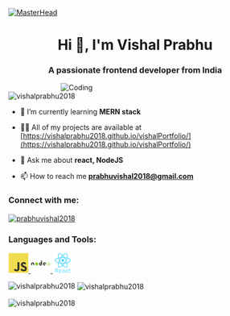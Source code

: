 [![MasterHead](https://bs-uploads.toptal.io/blackfish-uploads/components/blog_post_page/content/cover_image_file/cover_image/1284735/retina_500x200_op-Ten-Front-End-Design-Rules-For-Developers_Luke-Newsletter-d3a7d3e7430ee224cab75104f11342a0.png)](https://vishalprabhu2018.github.io/vishalPortfolio/)
<h1 align="center">Hi 👋, I'm Vishal Prabhu</h1>
<h3 align="center">A passionate frontend developer from India</h3>

<img align="right" alt="Coding" width="400" src="https://i.gifer.com/origin/cf/cf95f54d66e86b735a6a549deb92c993_w200.gif">


<p align="left"> <img src="https://komarev.com/ghpvc/?username=vishalprabhu2018&label=Profile%20views&color=0e75b6&style=flat" alt="vishalprabhu2018" /> </p>

- 🌱 I’m currently learning **MERN stack**

- 👨‍💻 All of my projects are available at [https://vishalprabhu2018.github.io/vishalPortfolio/](https://vishalprabhu2018.github.io/vishalPortfolio/)

- 💬 Ask me about **react, NodeJS**

- 📫 How to reach me **prabhuvishal2018@gmail.com**

<h3 align="left">Connect with me:</h3>
<p align="left">
<a href="https://linkedin.com/in/prabhuvishal2018" target="blank"><img align="center" src="https://raw.githubusercontent.com/rahuldkjain/github-profile-readme-generator/master/src/images/icons/Social/linked-in-alt.svg" alt="prabhuvishal2018" height="30" width="40" /></a>
</p>

<h3 align="left">Languages and Tools:</h3>
<p align="left"> <a href="https://developer.mozilla.org/en-US/docs/Web/JavaScript" target="_blank" rel="noreferrer"> <img src="https://raw.githubusercontent.com/devicons/devicon/master/icons/javascript/javascript-original.svg" alt="javascript" width="40" height="40"/> </a> <a href="https://nodejs.org" target="_blank" rel="noreferrer"> <img src="https://raw.githubusercontent.com/devicons/devicon/master/icons/nodejs/nodejs-original-wordmark.svg" alt="nodejs" width="40" height="40"/> </a> <a href="https://reactjs.org/" target="_blank" rel="noreferrer"> <img src="https://raw.githubusercontent.com/devicons/devicon/master/icons/react/react-original-wordmark.svg" alt="react" width="40" height="40"/> </a> </p>

<p><img align="left" src="https://github-readme-stats.vercel.app/api/top-langs?username=vishalprabhu2018&show_icons=true&locale=en&layout=compact" alt="vishalprabhu2018" /></p>

<p>&nbsp;<img align="center" src="https://github-readme-stats.vercel.app/api?username=vishalprabhu2018&show_icons=true&locale=en" alt="vishalprabhu2018" /></p>

<p><img align="center" src="https://github-readme-streak-stats.herokuapp.com/?user=vishalprabhu2018&" alt="vishalprabhu2018" /></p>

